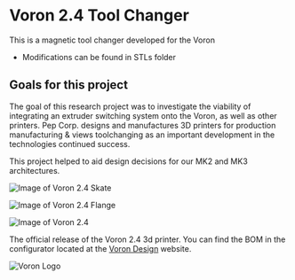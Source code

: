 # Voron 2.4 Tool Changer
This is a magnetic tool changer developed for the Voron
- Modifications can be found in STLs folder

## Goals for this project
The goal of this research project was to investigate the viability of integrating an extruder switching system onto the Voron, as well as other printers. Pep Corp. designs and manufactures 3D printers for production manufacturing & views toolchanging as an important development in the technologies continued success. 

This project helped to aid design decisions for our MK2 and MK3 architectures.

![Image of Voron 2.4 Skate](https://i.imgur.com/E4NAAo9.jpg)

![Image of Voron 2.4 Flange](https://i.imgur.com/z6otKlg.jpg)

![Image of Voron 2.4](http://vorondesign.com/images/voron2.4.jpg)

The official release of the Voron 2.4 3d printer.  You can find the BOM in the configurator located at the [Voron Design]( http://vorondesign.com/voron2.4) website.

![Voron Logo](http://vorondesign.com/images/voron_design_logo.png)
